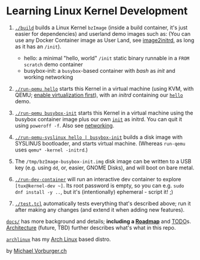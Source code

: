 Learning Linux Kernel Development
=================================

1. [`./build`](./build) builds a Linux Kernel `bzImage` (inside a build container, it's just easier for dependencies)
and userland demo images such as: (You can use any Docker Container image as User Land, see [image2initrd](image2initrd),
as long as it has an `/init`).

   * hello: a minimal "hello, world" `/init` static binary runnable in a `FROM scratch` demo container
   * busybox-init: a `busybox`-based container with _bash_ as _init_ and working networking

1. [`./run-qemu hello`](./run-qemu) starts this Kernel in a virtual machine
(using KVM, with QEMU; [enable virtualization first](docs/setup-virtualization.md)),
with an _initrd_ containing our [`hello`](containers/src/hello.c) demo.

1. [`./run-qemu busybox-init`](./run-qemu) starts this Kernel in a virtual machine
using the busybox container image plus our own [`init`](containers/busybox-init)
as initrd.  You can quit it using `poweroff -f`.  Also see [networking](docs/networking.md).

1. [`./run-qemu-syslinux hello | busybox-init`](./run-qemu-syslinux) builds a disk image with SYSLINUS bootloader, and starts virtual machine.
(Whereas `run-qemu` uses `qemu* -kernel -initrd`.)

1. The `/tmp/bzImage-busybox-init.img` disk image can be written to a USB key (e.g. using `dd`, or, easier, GNOME Disks), and will boot on bare metal.

1. [`./run-dev-container`](./run-dev-container) will run an interactive dev container to explore `[tux@kernel-dev ~]`.
Its root password is empty, so you can e.g. `sudo dnf install -y ..`, but it's (intentionally) ephemeral - script it! ;)

1. [`./test.tcl`](./test.tcl) automatically tests everything that's described above; run it after making any changes (and extend it when adding new features).

[`docs/`](docs/) has more background and details; **including a [Roadmap](docs/roadmap)** and [TODO](docs/todo.md)s.
[Architecture](docs/architecture.md) (future, TBD) further describes what's what in this repo.

[`archlinux`](archlinux/) has my [Arch Linux](https://archlinux.org) based distro.

by [Michael Vorburger.ch](https://www.vorburger.ch)
